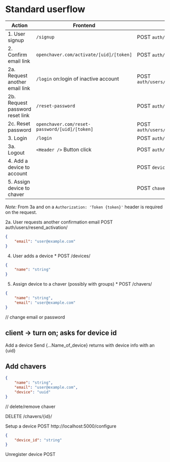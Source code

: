 # Standard userflow

| Action                              | Frontend                                        | API call                                     |
| ----------------------------------- | ----------------------------------------------- | -------------------------------------------- |
| 1.  User signup                     | `/signup`                                       | POST `auth/users/`                           |
| 2.  Confirm email link              | `openchaver.com/activate/[uid]/[token]`         | POST `auth/users/activation/`                |
| 2a. Request another email link      | `/login` on:login of inactive account           | POST `auth/users/resend_activation/`         |
| 2b. Request password reset link     | `/reset-password`                               | POST `auth/users/reset_password/`            |
| 2c. Reset password                  | `openchaver.com/reset-password/[uid]/[token]`   | POST `auth/users/reset_password_confirm/`    |
| 3.  Login                           | `/login`                                        | POST `auth/token/login/`                     |
| 3a. Logout                          | `<Header />` Button click                       | POST `auth/token/logout/`                    |
| 4.  Add a device to account         |                                                 | POST `devices/`                              |
| 5.  Assign device to chaver         |                                                 | POST `chavers/`                              |

*Note:* From 3a and on a `Authorization: 'Token {token}'` header is required on the request.


2a. User requests another confirmation email
POST auth/users/resend_activation/
```json
{
	"email": "user@example.com"
}
```

4. User adds a device *
POST /devices/
```json
{
	"name": "string"
}
```

5. Assign device to a chaver (possibly with groups) *
POST /chavers/
```json
{
	"name": "string",
	"email": "user@example.com"
}
```

// change email or password

client -> turn on; asks for device id
---
Add a device
Send {...Name_of_device}
returns with device info with an {uid}

Add chavers
---
```json
{
	"name": "string",
	"email": "user@example.com",
	"device": "uuid"
}
```

// delete/remove chaver

DELETE /chavers/{id}/

Setup a device
POST http://localhost:5000/configure
```json
{
	"device_id": "string"
}
```

Unregister device
POST 
```json

```
